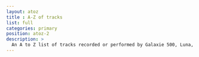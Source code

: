 ```yaml
---
layout: atoz
title : A-Z of tracks
list: full
categories: primary
position: atoz-2
description: >
  An A to Z list of tracks recorded or performed by Galaxie 500, Luna, Damon & Naomi, Dean & Britta or Dean Wareham.
---
```



